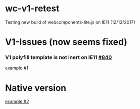 # wc-v1-retest

Testing new build of webcomponents-lite.js on IE11 (12/13/2017)

# V1-Issues (now seems fixed)

### V1 polyfill template is not inert on IE11 [#840](https://github.com/webcomponents/webcomponentsjs/issues/840)

[example #1](https://jeff17robbins.github.io/wc-v1-retest/inert_polyfill.html)

# Native version
[example #2](https://jeff17robbins.github.io/wc-v1-retest/inert_native.html)
